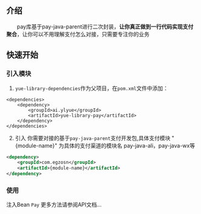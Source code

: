 ## 介绍
　　pay库基于pay-java-parent进行二次封装，**让你真正做到一行代码实现支付聚合**，让你可以不用理解支付怎么对接，只需要专注你的业务

## 快速开始
### 引入模块
1. `yue-library-dependencies`作为父项目，在`pom.xml`文件中添加：
``` pom
<dependencies>
	<dependency>
		<groupId>ai.ylyue</groupId>
		<artifactId>yue-library-pay</artifactId>
	</dependency>
</dependencies>
```

2. 引入 你需要对接的基于`pay-java-parent`支付开发包,具体支付模块 "{module-name}" 为具体的支付渠道的模块名 pay-java-ali，pay-java-wx等
```xml
<dependency>
	<groupId>com.egzosn</groupId>
	<artifactId>{module-name}</artifactId>
</dependency>
```

### 使用
注入Bean `Pay`
更多方法请参阅API文档...